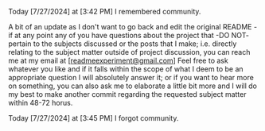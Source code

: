 Today [7/27/2024] at [3:42 PM] I remembered community. 

A bit of an update as I don't want to go back and edit the original README - if at any point any of you have questions about the project that -DO NOT- pertain to the subjects discussed or the posts that I make; i.e. directly relating to the subject matter outside of project discussion, you can reach me at my email at [readmeexperiment@gmail.com] Feel free to ask whatever you like and if it falls within the scope of what I deem to be an appropriate question I will absolutely answer it; or if you want to hear more on something, you can also ask me to elaborate a little bit more and I will do my best to make another commit regarding the requested subject matter within 48-72 horus. 

Today [7/27/2024] at [3:45 PM] I forgot community.
